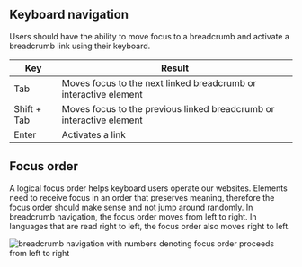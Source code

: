 ## Keyboard navigation

Users should have the ability to move focus to a breadcrumb and activate a breadcrumb link using their keyboard.

<rh-table>
  <table>
    <thead>
      <tr>
        <th scope="col" data-label="Key">Key</th>
        <th scope="col" data-label="Result">Result</th>
      </tr>
    </thead>
    <tbody>
      <tr>
        <td data-label="Key">Tab</td>
        <td data-label="Result">Moves focus to the next linked breadcrumb or interactive element</td>
      </tr>
      <tr>
        <td data-label="Key">Shift + Tab</td>
        <td data-label="Result">Moves focus to the previous linked breadcrumb or interactive element</td>
      </tr>
      <tr>
        <td data-label="Key">Enter</td>
        <td data-label="Result">Activates a link</td>
      </tr>
    </tbody>
  </table>
</rh-table>

## Focus order

A logical focus order helps keyboard users operate our websites. Elements need to receive focus in an order that preserves meaning, therefore the focus order should make sense and not jump around randomly. In breadcrumb navigation, the focus order moves from left to right. In languages that are read right to left, the focus order also moves right to left.

<uxdot-example width-adjustment="295px">
  <img src="../breadcrumb-focus-order.svg" alt="breadcrumb navigation with numbers denoting focus order proceeds from left to right">
</uxdot-example>
